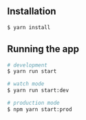 ## Installation

```bash
$ yarn install
```

## Running the app

```bash
# development
$ yarn run start

# watch mode
$ yarn run start:dev

# production mode
$ npm yarn start:prod
```
